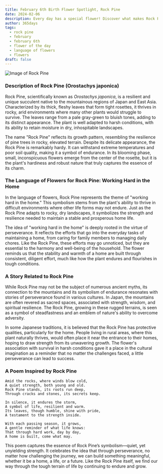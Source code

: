 ```yaml
---
title: February 6th Birth Flower Spotlight, Rock Pine
date: 2024-02-06
description: Every day has a special flower! Discover what makes Rock Pine unique as today’s birth flower and its symbolic meaning.
author: 365days
tags:
  - rock pine
  - february
  - february 6th
  - flower of the day
  - language of flowers
  - flowers
draft: false
---
```


![Image of Rock Pine](https://cdn.pixabay.com/photo/2015/04/22/15/06/a-fleshy-plant-734913_640.jpg#center)


### Description of Rock Pine (Orostachys japonica)

Rock Pine, scientifically known as _Orostachys japonica_, is a resilient and unique succulent native to the mountainous regions of Japan and East Asia. Characterized by its thick, fleshy leaves that form tight rosettes, it thrives in rocky, arid environments where many other plants would struggle to survive. The leaves range from a pale gray-green to bluish tones, adding to its distinct appearance. The plant is well adapted to harsh conditions, with its ability to retain moisture in dry, inhospitable landscapes.

The name "Rock Pine" reflects its growth pattern, resembling the resilience of pine trees in rocky, elevated terrain. Despite its delicate appearance, the Rock Pine is remarkably hardy. It can withstand extreme temperatures and poor soil quality, making it a symbol of endurance. In its blooming phase, small, inconspicuous flowers emerge from the center of the rosette, but it is the plant's hardiness and robust nature that truly captures the essence of its charm.

### The Language of Flowers for Rock Pine: Working Hard in the Home

In the language of flowers, Rock Pine represents the theme of "working hard in the home." This symbolism stems from the plant's ability to thrive in difficult environments where other life forms may not endure. Just as the Rock Pine adapts to rocky, dry landscapes, it symbolizes the strength and resilience needed to maintain a stable and prosperous home life.

The idea of "working hard in the home" is deeply rooted in the virtue of perseverance. It reflects the efforts that go into the everyday tasks of maintaining a home, from caring for family members to managing daily chores. Like the Rock Pine, these efforts may go unnoticed, but they are essential to the harmony and well-being of the household. The flower reminds us that the stability and warmth of a home are built through consistent, diligent effort, much like how the plant endures and flourishes in tough conditions.

### A Story Related to Rock Pine

While Rock Pine may not be the subject of numerous ancient myths, its connection to the mountains and its symbolism of endurance resonates with stories of perseverance found in various cultures. In Japan, the mountains are often revered as sacred spaces, associated with strength, wisdom, and spiritual resilience. The Rock Pine, growing in these rugged terrains, is seen as a symbol of steadfastness and an emblem of nature's ability to overcome adversity.

In some Japanese traditions, it is believed that the Rock Pine has protective qualities, particularly for the home. People living in rural areas, where this plant naturally thrives, would often place it near the entrance to their homes, hoping to draw strength from its unwavering growth. The flower's association with survival in harsh conditions gave it a place in the cultural imagination as a reminder that no matter the challenges faced, a little perseverance can lead to success.

### A Poem Inspired by Rock Pine

```
Amid the rocks, where winds blow cold,  
A quiet strength, both young and old.  
Rock Pine stands, its roots run deep,  
Through cracks and stones, its secrets keep.  

In silence, it endures the storm,  
A symbol of life, resilient and warm.  
Its leaves, though humble, shine with pride,  
A testament to the strength inside.  

With each passing season, it grows,  
A gentle reminder of what life knows:  
That through hard work, day by day,  
A home is built, come what may.
```

This poem captures the essence of Rock Pine’s symbolism—quiet, yet unyielding strength. It celebrates the idea that through perseverance, no matter how challenging the journey, we can build something meaningful, whether it be a home, a life, or a future. Like the Rock Pine itself, we find our way through the tough terrain of life by continuing to endure and grow.